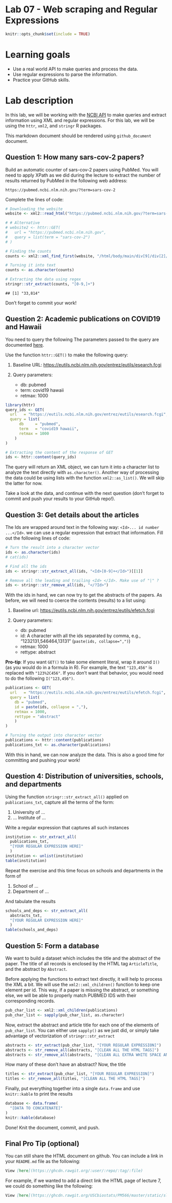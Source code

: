 Lab 07 - Web scraping and Regular Expressions
================

``` r
knitr::opts_chunk$set(include = TRUE)
```

# Learning goals

  - Use a real world API to make queries and process the data.
  - Use regular expressions to parse the information.
  - Practice your GitHub skills.

# Lab description

In this lab, we will be working with the [NCBI
API](https://www.ncbi.nlm.nih.gov/home/develop/api/) to make queries and
extract information using XML and regular expressions. For this lab, we
will be using the `httr`, `xml2`, and `stringr` R packages.

This markdown document should be rendered using `github_document`
document.

## Question 1: How many sars-cov-2 papers?

Build an automatic counter of sars-cov-2 papers using PubMed. You will
need to apply XPath as we did during the lecture to extract the number
of results returned by PubMed in the following web address:

    https://pubmed.ncbi.nlm.nih.gov/?term=sars-cov-2

Complete the lines of code:

``` r
# Downloading the website
website <- xml2::read_html("https://pubmed.ncbi.nlm.nih.gov/?term=sars-cov-2")

# # Alternative
# website2 <- httr::GET(
#   url = "https://pubmed.ncbi.nlm.nih.gov",
#   query = list(term = "sars-cov-2")
# )

# Finding the counts
counts <- xml2::xml_find_first(website, "/html/body/main/div[9]/div[2]/div[2]/div[1]/span")

# Turning it into text
counts <- as.character(counts)

# Extracting the data using regex
stringr::str_extract(counts, "[0-9,]+")
```

    ## [1] "33,814"

Don’t forget to commit your work\!

## Question 2: Academic publications on COVID19 and Hawaii

You need to query the following The parameters passed to the query are
documented [here](https://www.ncbi.nlm.nih.gov/books/NBK25499/).

Use the function `httr::GET()` to make the following query:

1.  Baseline URL:
    <https://eutils.ncbi.nlm.nih.gov/entrez/eutils/esearch.fcgi>

2.  Query parameters:
    
      - db: pubmed
      - term: covid19 hawaii
      - retmax: 1000

<!-- end list -->

``` r
library(httr)
query_ids <- GET(
  url   = "https://eutils.ncbi.nlm.nih.gov/entrez/eutils/esearch.fcgi",
  query = list(
      db     = "pubmed",
      term   = "covid19 hawaii",
      retmax = 1000
    )
)

# Extracting the content of the response of GET
ids <- httr::content(query_ids)
```

The query will return an XML object, we can turn it into a character
list to analyze the text directly with `as.character()`. Another way of
processing the data could be using lists with the function
`xml2::as_list()`. We will skip the latter for now.

Take a look at the data, and continue with the next question (don’t
forget to commit and push your results to your GitHub repo\!).

## Question 3: Get details about the articles

The Ids are wrapped around text in the following way: `<Id>... id number
...</Id>`. we can use a regular expression that extract that
information. Fill out the following lines of code:

``` r
# Turn the result into a character vector
ids <- as.character(ids)
# cat(ids)

# Find all the ids 
ids <- stringr::str_extract_all(ids, "<Id>[0-9]+</Id>")[[1]]

# Remove all the leading and trailing <Id> </Id>. Make use of "|" ?
ids <- stringr::str_remove_all(ids, "</?Id>")
```

With the ids in hand, we can now try to get the abstracts of the papers.
As before, we will need to coerce the contents (results) to a list
using:

1.  Baseline url:
    <https://eutils.ncbi.nlm.nih.gov/entrez/eutils/efetch.fcgi>

2.  Query parameters:
    
      - db: pubmed
      - id: A character with all the ids separated by comma, e.g.,
        “1232131,546464,13131” (`paste(ids, collapse=",")`)
      - retmax: 1000
      - rettype: abstract

**Pro-tip**: If you want `GET()` to take some element literal, wrap it
around `I()` (as you would do in a formula in R). For example, the text
`"123,456"` is replaced with `"123%2C456"`. If you don’t want that
behavior, you would need to do the following `I("123,456")`.

``` r
publications <- GET(
  url   = "https://eutils.ncbi.nlm.nih.gov/entrez/eutils/efetch.fcgi",
  query = list(
    db = "pubmed",
    id = paste(ids, collapse = ","),
    retmax = 1000,
    rettype = "abstract"
    )
)

# Turning the output into character vector
publications <- httr::content(publications)
publications_txt <- as.character(publications)
```

With this in hand, we can now analyze the data. This is also a good time
for committing and pushing your work\!

## Question 4: Distribution of universities, schools, and departments

Using the function `stringr::str_extract_all()` applied on
`publications_txt`, capture all the terms of the form:

1.  University of …
2.  … Institute of …

Write a regular expression that captures all such instances

``` r
institution <- str_extract_all(
  publications_txt,
  "[YOUR REGULAR EXPRESSION HERE]"
  ) 
institution <- unlist(institution)
table(institution)
```

Repeat the exercise and this time focus on schools and departments in
the form of

1.  School of …
2.  Department of …

And tabulate the results

``` r
schools_and_deps <- str_extract_all(
  abstracts_txt,
  "[YOUR REGULAR EXPRESSION HERE]"
  )
table(schools_and_deps)
```

## Question 5: Form a database

We want to build a dataset which includes the title and the abstract of
the paper. The title of all records is enclosed by the HTML tag
`ArticleTitle`, and the abstract by `Abstract`.

Before applying the functions to extract text directly, it will help to
process the XML a bit. We will use the `xml2::xml_children()` function
to keep one element per id. This way, if a paper is missing the
abstract, or something else, we will be able to properly match PUBMED
IDS with their corresponding records.

``` r
pub_char_list <- xml2::xml_children(publications)
pub_char_list <- sapply(pub_char_list, as.character)
```

Now, extract the abstract and article title for each one of the elements
of `pub_char_list`. You can either use `sapply()` as we just did, or
simply take advantage of vectorization of `stringr::str_extract`

``` r
abstracts <- str_extract(pub_char_list, "[YOUR REGULAR EXPRESSION]")
abstracts <- str_remove_all(abstracts, "[CLEAN ALL THE HTML TAGS]")
abstracts <- str_remove_all(abstracts, "[CLEAN ALL EXTRA WHITE SPACE AND NEW LINES]")
```

How many of these don’t have an abstract? Now, the title

``` r
titles <- str_extract(pub_char_list, "[YOUR REGULAR EXPRESSION]")
titles <- str_remove_all(titles, "[CLEAN ALL THE HTML TAGS]")
```

Finally, put everything together into a single `data.frame` and use
`knitr::kable` to print the results

``` r
database <- data.frame(
  "[DATA TO CONCATENATE]"
)
knitr::kable(database)
```

Done\! Knit the document, commit, and push.

## Final Pro Tip (optional)

You can still share the HTML document on github. You can include a link
in your `README.md` file as the following:

``` md
View [here](https://ghcdn.rawgit.org/:user/:repo/:tag/:file)
```

For example, if we wanted to add a direct link the HTML page of lecture
7, we could do something like the following:

``` md
View [here](https://ghcdn.rawgit.org/USCbiostats/PM566/master/static/slides/07-apis-regex/slides.html)
```
